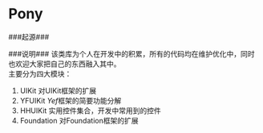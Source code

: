 Pony
======
###起源###

###说明###
该类库为个人在开发中的积累，所有的代码均在维护优化中，同时也欢迎大家把自己的东西融入其中。    
主要分为四大模块：    
1. UIKit 对UIKit框架的扩展
2. YFUIKit *Yef*框架的简要功能分解
3. HHUIKit 实用控件集合，开发中常用到的控件
4. Foundation 对Foundation框架的扩展
